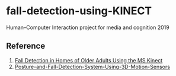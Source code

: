 # fall-detection-using-KINECT
 Human–Computer Interaction project for media and cognition 2019

 ## Reference
 1. [Fall Detection in Homes of Older Adults Using the MS Kinect](./refrences/Fall-Detection-in-Homes-Using-the-MS-Kinect.md)
 2. [Posture-and-Fall-Detection-System-Using-3D-Motion-Sensors](https://github.com/Health-Devices-Research-Group/Posture-and-Fall-Detection-System-Using-3D-Motion-Sensors)
